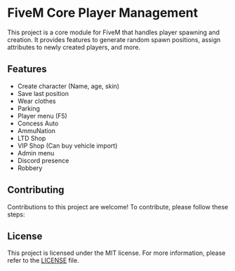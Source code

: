 # FiveM Core Player Management

This project is a core module for FiveM that handles player spawning and creation. It provides features to generate random spawn positions, assign attributes to newly created players, and more.

## Features

- Create character (Name, age, skin)
- Save last position
- Wear clothes
- Parking
- Player menu (F5)
- Concess Auto
- AmmuNation
- LTD Shop
- VIP Shop (Can buy vehicle import)
- Admin menu
- Discord presence
- Robbery

## Contributing

Contributions to this project are welcome! To contribute, please follow these steps:

## License

This project is licensed under the MIT license. For more information, please refer to the [LICENSE](LICENSE) file.
